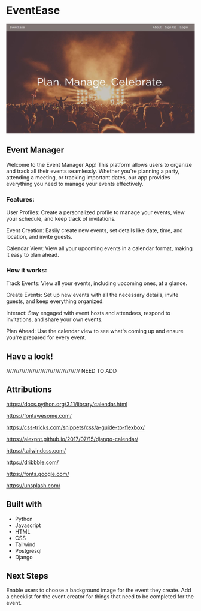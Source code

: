 # EventEase

![welcome image](core/static/images/readme-img.JPG)

## Event Manager

Welcome to the Event Manager App! This platform allows users to organize and track all their events seamlessly. Whether you're planning a party, attending a meeting, or tracking important dates, our app provides everything you need to manage your events effectively.

### Features:

User Profiles: Create a personalized profile to manage your events, view your schedule, and keep track of invitations.

Event Creation: Easily create new events, set details like date, time, and location, and invite guests.

Calendar View: View all your upcoming events in a calendar format, making it easy to plan ahead.

### How it works:

Track Events: View all your events, including upcoming ones, at a glance.

Create Events: Set up new events with all the necessary details, invite guests, and keep everything organized.

Interact: Stay engaged with event hosts and attendees, respond to invitations, and share your own events.

Plan Ahead: Use the calendar view to see what's coming up and ensure you're prepared for every event.

## Have a look!

/////////////////////////////////////// NEED TO ADD 

## Attributions

https://docs.python.org/3.11/library/calendar.html 

https://fontawesome.com/

https://css-tricks.com/snippets/css/a-guide-to-flexbox/ 

https://alexpnt.github.io/2017/07/15/django-calendar/ 

https://tailwindcss.com/ 

https://dribbble.com/ 

https://fonts.google.com/ 

https://unsplash.com/ 

## Built with

* Python
* Javascript
* HTML
* CSS
* Tailwind
* Postgresql
* Django

## Next Steps

Enable users to choose a background image for the event they create.
Add a checklist for the event creator for things that need to be completed for the event.
